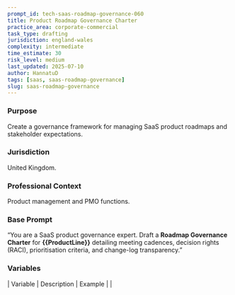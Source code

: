 ```yaml
---
prompt_id: tech-saas-roadmap-governance-060
title: Product Roadmap Governance Charter
practice_area: corporate-commercial
task_type: drafting
jurisdiction: england-wales
complexity: intermediate
time_estimate: 30
risk_level: medium
last_updated: 2025-07-10
author: HannatuD
tags: [saas, saas-roadmap-governance]
slug: saas-roadmap-governance
---
```


### Purpose  
Create a governance framework for managing SaaS product roadmaps and stakeholder expectations.

### Jurisdiction  
United Kingdom.

### Professional Context  
Product management and PMO functions.

### Base Prompt  
“You are a SaaS product governance expert. Draft a **Roadmap Governance Charter** for **{{ProductLine}}** detailing meeting cadences, decision rights (RACI), prioritisation criteria, and change-log transparency.”

### Variables  
| Variable | Description | Example |
|
